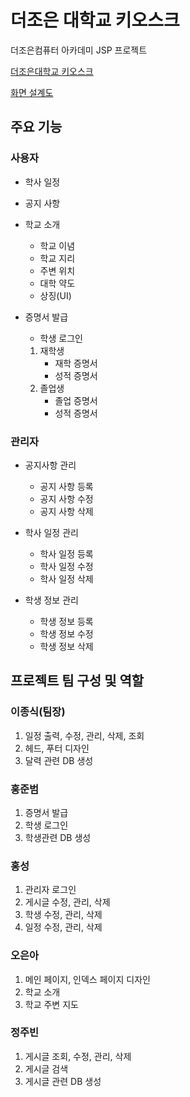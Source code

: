# 더조은 대학교 키오스크
더조은컴퓨터 아카데미 JSP 프로젝트

<a href="http://msa5t3.cafe24.com/" target="_blank">더조은대학교 키오스크</a>

<a href="https://www.figma.com/file/OuSdXjySVKoAtd4jttGxyu/%ED%95%99%EA%B5%90%EC%86%8C%EA%B0%9C%ED%8E%98%EC%9D%B4%EC%A7%80?type=design&mode=design&t=jdagvST8Hd9Bw8ks-0" target="_blank">화면 설계도</a>


## 주요 기능
### 사용자
- 학사 일정

- 공지 사항

- 학교 소개
    - 학교 이념
    - 학교 지리
    - 주변 위치
    - 대학 약도
    - 상징(UI)

- 증명서 발급
    - 학생 로그인
    1. 재학생
        - 재학 증명서
        - 성적 증명서
    2. 졸업생
        - 졸업 증명서
        - 성적 증명서

### 관리자
- 공지사항 관리
    - 공지 사항 등록
    - 공지 사항 수정
    - 공지 사항 삭제

- 학사 일정 관리
    - 학사 일정 등록
    - 학사 일정 수정
    - 학사 일정 삭제

- 학생 정보 관리
    - 학생 정보 등록
    - 학생 정보 수정
    - 학생 정보 삭제 



## 프로젝트 팀 구성 및 역할

### 이종식(팀장)
1. 일정 출력, 수정, 관리, 삭제, 조회
2. 헤드, 푸터 디자인
3. 달력 관련 DB 생성

### 홍준범
1. 증명서 발급
2. 학생 로그인
3. 학생관련 DB 생성

### 홍성
1. 관리자 로그인
2. 게시글 수정, 관리, 삭제
3. 학생 수정, 관리, 삭제
4. 일정 수정, 관리, 삭제

### 오은아
1. 메인 페이지, 인덱스 페이지 디자인
2. 학교 소개
3. 학교 주변 지도

### 정주빈
1. 게시글 조회, 수정, 관리, 삭제
2. 게시글 검색
3. 게시글 관련 DB 생성

